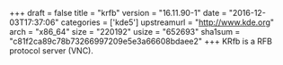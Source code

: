 +++
draft = false
title = "krfb"
version = "16.11.90-1"
date = "2016-12-03T17:37:06"
categories = ['kde5']
upstreamurl = "http://www.kde.org"
arch = "x86_64"
size = "220192"
usize = "652693"
sha1sum = "c81f2ca89c78b73266997209e5e3a66608bdaee2"
+++
KRfb is a RFB protocol server (VNC).